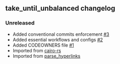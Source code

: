 ## take_until_unbalanced changelog

### Unreleased

- Added conventional commits enforcement [#3](github.com/lambdaclass/nom_take_until_unbalanced/pull/3)
- Added essential workflows and configs [#2](github.com/lambdaclass/nom_take_until_unbalanced/pull/2)
- Added CODEOWNERS file [#1](github.com/lambdaclass/nom_take_until_unbalanced/pull/1)
- Imported from [cairo-rs](github.com/lambdaclass/cairo-rs)
- Imported from [parse_hyperlinks](https://gitlab.com/getreu/parse-hyperlinks)
